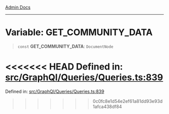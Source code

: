 [Admin Docs](/)

***

# Variable: GET\_COMMUNITY\_DATA

> `const` **GET\_COMMUNITY\_DATA**: `DocumentNode`

<<<<<<< HEAD
Defined in: [src/GraphQl/Queries/Queries.ts:839](https://github.com/abhassen44/talawa-admin/blob/285f7384c3d26b5028a286d84f89b85120d130a2/src/GraphQl/Queries/Queries.ts#L839)
=======
Defined in: [src/GraphQl/Queries/Queries.ts:839](https://github.com/PalisadoesFoundation/talawa-admin/blob/main/src/GraphQl/Queries/Queries.ts#L839)
>>>>>>> 0c0fc8e1d54e2ef61a81dd93e93d1afca438df84
